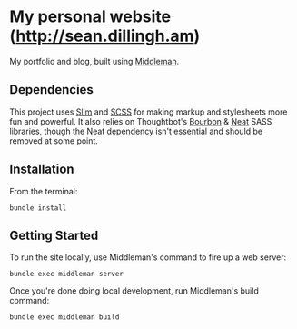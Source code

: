 # My personal website (http://sean.dillingh.am)

My portfolio and blog, built using [Middleman](http://middlemanapp.com/).

## Dependencies

This project uses [Slim](http://slim-lang.com/) and [SCSS](http://sass-lang.com/) for making markup and stylesheets more fun and powerful. It also relies on Thoughtbot's [Bourbon](http://bourbon.io/) & [Neat](http://neat.bourbon.io/) SASS libraries, though the Neat dependency isn't essential and should be removed at some point.

## Installation

From the terminal: 

```
bundle install
```

## Getting Started

To run the site locally, use Middleman's command to fire up a web server:

```
bundle exec middleman server
```

Once you're done doing local development, run Middleman's build command:

```
bundle exec middleman build
```